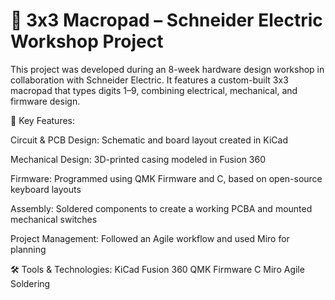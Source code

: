 # 🔢 3x3 Macropad – Schneider Electric Workshop Project
This project was developed during an 8-week hardware design workshop in collaboration with Schneider Electric. It features a custom-built 3x3 macropad that types digits 1–9, combining electrical, mechanical, and firmware design.

🔧 Key Features:

Circuit & PCB Design: Schematic and board layout created in KiCad

Mechanical Design: 3D-printed casing modeled in Fusion 360

Firmware: Programmed using QMK Firmware and C, based on open-source keyboard layouts

Assembly: Soldered components to create a working PCBA and mounted mechanical switches

Project Management: Followed an Agile workflow and used Miro for planning

🛠 Tools & Technologies:
KiCad Fusion 360 QMK Firmware C Miro Agile Soldering
